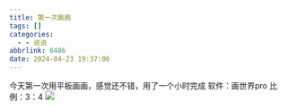 ```yaml
---
title: 第一次画画
tags: []
categories:
  - - 说说
abbrlink: 6486
date: 2024-04-23 19:37:06
---
```


今天第一次用平板画画，感觉还不错，用了一个小时完成 软件：画世界pro 比例：3：4 ![](https://upyun.525866.xyz/photo/shuoshuo/5.png)